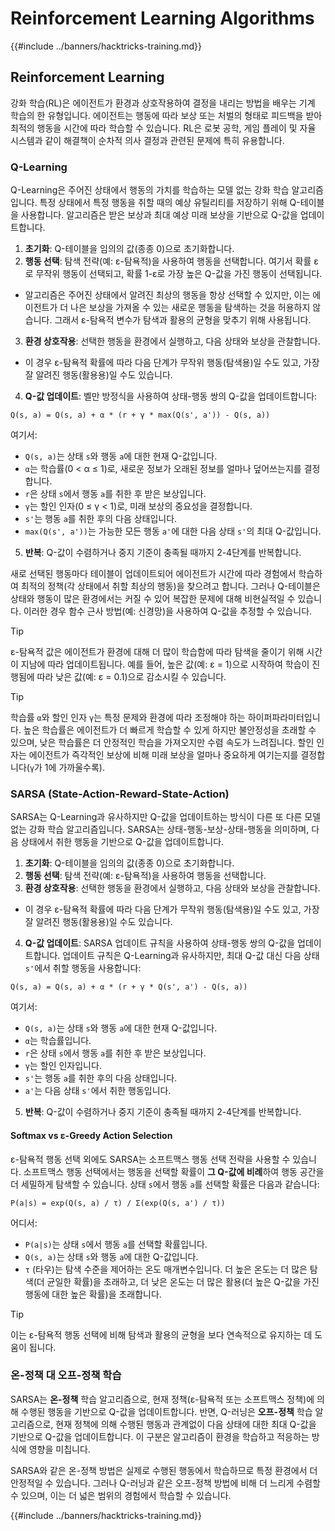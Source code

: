 # Reinforcement Learning Algorithms

{{#include ../banners/hacktricks-training.md}}

## Reinforcement Learning

강화 학습(RL)은 에이전트가 환경과 상호작용하여 결정을 내리는 방법을 배우는 기계 학습의 한 유형입니다. 에이전트는 행동에 따라 보상 또는 처벌의 형태로 피드백을 받아 최적의 행동을 시간에 따라 학습할 수 있습니다. RL은 로봇 공학, 게임 플레이 및 자율 시스템과 같이 해결책이 순차적 의사 결정과 관련된 문제에 특히 유용합니다.

### Q-Learning

Q-Learning은 주어진 상태에서 행동의 가치를 학습하는 모델 없는 강화 학습 알고리즘입니다. 특정 상태에서 특정 행동을 취할 때의 예상 유틸리티를 저장하기 위해 Q-테이블을 사용합니다. 알고리즘은 받은 보상과 최대 예상 미래 보상을 기반으로 Q-값을 업데이트합니다.
1. **초기화**: Q-테이블을 임의의 값(종종 0)으로 초기화합니다.
2. **행동 선택**: 탐색 전략(예: ε-탐욕적)을 사용하여 행동을 선택합니다. 여기서 확률 ε로 무작위 행동이 선택되고, 확률 1-ε로 가장 높은 Q-값을 가진 행동이 선택됩니다.
- 알고리즘은 주어진 상태에서 알려진 최상의 행동을 항상 선택할 수 있지만, 이는 에이전트가 더 나은 보상을 가져올 수 있는 새로운 행동을 탐색하는 것을 허용하지 않습니다. 그래서 ε-탐욕적 변수가 탐색과 활용의 균형을 맞추기 위해 사용됩니다.
3. **환경 상호작용**: 선택한 행동을 환경에서 실행하고, 다음 상태와 보상을 관찰합니다.
- 이 경우 ε-탐욕적 확률에 따라 다음 단계가 무작위 행동(탐색용)일 수도 있고, 가장 잘 알려진 행동(활용용)일 수도 있습니다.
4. **Q-값 업데이트**: 벨만 방정식을 사용하여 상태-행동 쌍의 Q-값을 업데이트합니다:
```plaintext
Q(s, a) = Q(s, a) + α * (r + γ * max(Q(s', a')) - Q(s, a))
```
여기서:
- `Q(s, a)`는 상태 `s`와 행동 `a`에 대한 현재 Q-값입니다.
- `α`는 학습률(0 < α ≤ 1)로, 새로운 정보가 오래된 정보를 얼마나 덮어쓰는지를 결정합니다.
- `r`은 상태 `s`에서 행동 `a`를 취한 후 받은 보상입니다.
- `γ`는 할인 인자(0 ≤ γ < 1)로, 미래 보상의 중요성을 결정합니다.
- `s'`는 행동 `a`를 취한 후의 다음 상태입니다.
- `max(Q(s', a'))`는 가능한 모든 행동 `a'`에 대한 다음 상태 `s'`의 최대 Q-값입니다.
5. **반복**: Q-값이 수렴하거나 중지 기준이 충족될 때까지 2-4단계를 반복합니다.

새로 선택된 행동마다 테이블이 업데이트되어 에이전트가 시간에 따라 경험에서 학습하여 최적의 정책(각 상태에서 취할 최상의 행동)을 찾으려고 합니다. 그러나 Q-테이블은 상태와 행동이 많은 환경에서는 커질 수 있어 복잡한 문제에 대해 비현실적일 수 있습니다. 이러한 경우 함수 근사 방법(예: 신경망)을 사용하여 Q-값을 추정할 수 있습니다.

> [!TIP]
> ε-탐욕적 값은 에이전트가 환경에 대해 더 많이 학습함에 따라 탐색을 줄이기 위해 시간이 지남에 따라 업데이트됩니다. 예를 들어, 높은 값(예: ε = 1)으로 시작하여 학습이 진행됨에 따라 낮은 값(예: ε = 0.1)으로 감소시킬 수 있습니다.

> [!TIP]
> 학습률 `α`와 할인 인자 `γ`는 특정 문제와 환경에 따라 조정해야 하는 하이퍼파라미터입니다. 높은 학습률은 에이전트가 더 빠르게 학습할 수 있게 하지만 불안정성을 초래할 수 있으며, 낮은 학습률은 더 안정적인 학습을 가져오지만 수렴 속도가 느려집니다. 할인 인자는 에이전트가 즉각적인 보상에 비해 미래 보상을 얼마나 중요하게 여기는지를 결정합니다(`γ`가 1에 가까울수록).

### SARSA (State-Action-Reward-State-Action)

SARSA는 Q-Learning과 유사하지만 Q-값을 업데이트하는 방식이 다른 또 다른 모델 없는 강화 학습 알고리즘입니다. SARSA는 상태-행동-보상-상태-행동을 의미하며, 다음 상태에서 취한 행동을 기반으로 Q-값을 업데이트합니다.
1. **초기화**: Q-테이블을 임의의 값(종종 0)으로 초기화합니다.
2. **행동 선택**: 탐색 전략(예: ε-탐욕적)을 사용하여 행동을 선택합니다.
3. **환경 상호작용**: 선택한 행동을 환경에서 실행하고, 다음 상태와 보상을 관찰합니다.
- 이 경우 ε-탐욕적 확률에 따라 다음 단계가 무작위 행동(탐색용)일 수도 있고, 가장 잘 알려진 행동(활용용)일 수도 있습니다.
4. **Q-값 업데이트**: SARSA 업데이트 규칙을 사용하여 상태-행동 쌍의 Q-값을 업데이트합니다. 업데이트 규칙은 Q-Learning과 유사하지만, 최대 Q-값 대신 다음 상태 `s'`에서 취할 행동을 사용합니다:
```plaintext
Q(s, a) = Q(s, a) + α * (r + γ * Q(s', a') - Q(s, a))
```
여기서:
- `Q(s, a)`는 상태 `s`와 행동 `a`에 대한 현재 Q-값입니다.
- `α`는 학습률입니다.
- `r`은 상태 `s`에서 행동 `a`를 취한 후 받은 보상입니다.
- `γ`는 할인 인자입니다.
- `s'`는 행동 `a`를 취한 후의 다음 상태입니다.
- `a'`는 다음 상태 `s'`에서 취한 행동입니다.
5. **반복**: Q-값이 수렴하거나 중지 기준이 충족될 때까지 2-4단계를 반복합니다.

#### Softmax vs ε-Greedy Action Selection

ε-탐욕적 행동 선택 외에도 SARSA는 소프트맥스 행동 선택 전략을 사용할 수 있습니다. 소프트맥스 행동 선택에서는 행동을 선택할 확률이 **그 Q-값에 비례**하여 행동 공간을 더 세밀하게 탐색할 수 있습니다. 상태 `s`에서 행동 `a`를 선택할 확률은 다음과 같습니다:
```plaintext
P(a|s) = exp(Q(s, a) / τ) / Σ(exp(Q(s, a') / τ))
```
어디서:
- `P(a|s)`는 상태 `s`에서 행동 `a`를 선택할 확률입니다.
- `Q(s, a)`는 상태 `s`와 행동 `a`에 대한 Q-값입니다.
- `τ` (타우)는 탐색 수준을 제어하는 온도 매개변수입니다. 더 높은 온도는 더 많은 탐색(더 균일한 확률)을 초래하고, 더 낮은 온도는 더 많은 활용(더 높은 Q-값을 가진 행동에 대한 높은 확률)을 초래합니다.

> [!TIP]
> 이는 ε-탐욕적 행동 선택에 비해 탐색과 활용의 균형을 보다 연속적으로 유지하는 데 도움이 됩니다.

### 온-정책 대 오프-정책 학습

SARSA는 **온-정책** 학습 알고리즘으로, 현재 정책(ε-탐욕적 또는 소프트맥스 정책)에 의해 수행된 행동을 기반으로 Q-값을 업데이트합니다. 반면, Q-러닝은 **오프-정책** 학습 알고리즘으로, 현재 정책에 의해 수행된 행동과 관계없이 다음 상태에 대한 최대 Q-값을 기반으로 Q-값을 업데이트합니다. 이 구분은 알고리즘이 환경을 학습하고 적응하는 방식에 영향을 미칩니다.

SARSA와 같은 온-정책 방법은 실제로 수행된 행동에서 학습하므로 특정 환경에서 더 안정적일 수 있습니다. 그러나 Q-러닝과 같은 오프-정책 방법에 비해 더 느리게 수렴할 수 있으며, 이는 더 넓은 범위의 경험에서 학습할 수 있습니다.

{{#include ../banners/hacktricks-training.md}}
